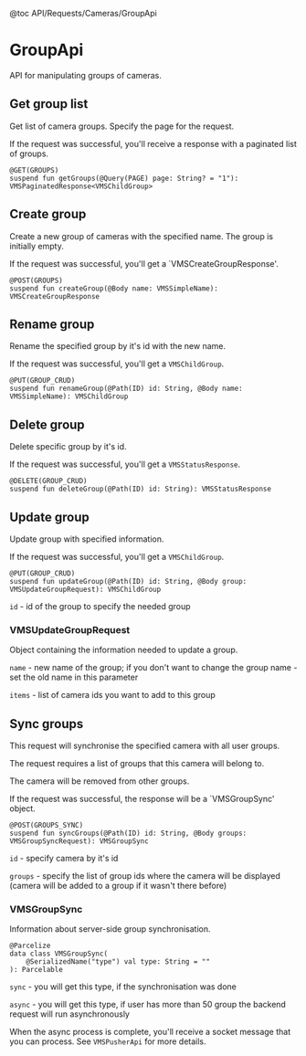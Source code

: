 @toc API/Requests/Cameras/GroupApi

# GroupApi #

API for manipulating groups of cameras.


## Get group list

Get list of camera groups. Specify the page for the request.

If the request was successful, you'll receive a response with a paginated list of groups.

```
@GET(GROUPS)
suspend fun getGroups(@Query(PAGE) page: String? = "1"): VMSPaginatedResponse<VMSChildGroup>
```


## Create group

Create a new group of cameras with the specified name. The group is initially empty.

If the request was successful, you'll get a `VMSCreateGroupResponse'.

```
@POST(GROUPS)
suspend fun createGroup(@Body name: VMSSimpleName): VMSCreateGroupResponse
```


## Rename group

Rename the specified group by it's id with the new name.

If the request was successful, you'll get a `VMSChildGroup`.

```
@PUT(GROUP_CRUD)
suspend fun renameGroup(@Path(ID) id: String, @Body name: VMSSimpleName): VMSChildGroup
```


## Delete group

Delete specific group by it's id.

If the request was successful, you'll get a `VMSStatusResponse`.

```
@DELETE(GROUP_CRUD)
suspend fun deleteGroup(@Path(ID) id: String): VMSStatusResponse
```


## Update group

Update group with specified information.

If the request was successful, you'll get a `VMSChildGroup`.

```
@PUT(GROUP_CRUD)
suspend fun updateGroup(@Path(ID) id: String, @Body group: VMSUpdateGroupRequest): VMSChildGroup
```

`id` - id of the group to specify the needed group


### VMSUpdateGroupRequest

Object containing the information needed to update a group.

`name` - new name of the group; if you don't want to change the group name - set the old name in this parameter

`items` -  list of camera ids you want to add to this group


## Sync groups

This request will synchronise the specified camera with all user groups.

The request requires a list of groups that this camera will belong to.

The camera will be removed from other groups.

If the request was successful, the response will be a `VMSGroupSync' object.

```
@POST(GROUPS_SYNC)
suspend fun syncGroups(@Path(ID) id: String, @Body groups: VMSGroupSyncRequest): VMSGroupSync
```

`id` - specify camera by it's id

`groups` - specify the list of group ids where the camera will be displayed (camera will be added to a group if it wasn't there before)


### VMSGroupSync

Information about server-side group synchronisation.

```
@Parcelize
data class VMSGroupSync(
	@SerializedName("type") val type: String = ""
): Parcelable
```

`sync` - you will get this type, if the synchronisation was done

`async` - you will get this type, if user has more than 50 group the backend request will run asynchronously

When the async process is complete, you'll receive a socket message that you can process. See `VMSPusherApi` for more details.
